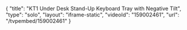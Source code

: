 {
    "title": "KT1 Under Desk Stand-Up Keyboard Tray with Negative Tilt",
    "type": "solo",
    "layout": "iframe-static",
    "videoId": "159002461",
    "url": "\/tvpembed\/159002461"
}